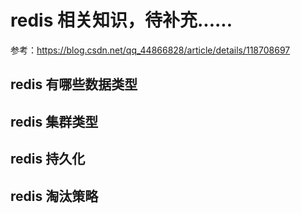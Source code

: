 # redis 相关知识，待补充......
参考：https://blog.csdn.net/qq_44866828/article/details/118708697
## redis 有哪些数据类型
## redis 集群类型
## redis 持久化
## redis 淘汰策略
